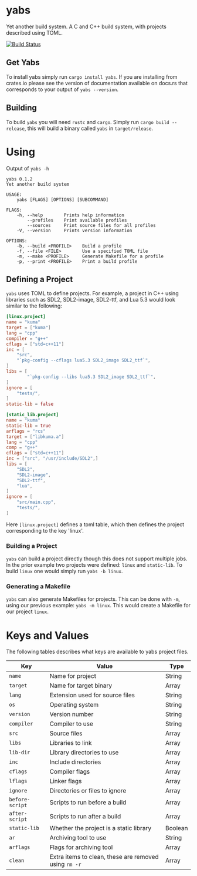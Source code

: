 # yabs
Yet another build system. A C and C++ build system, with projects described
using TOML.

[![Build Status](https://travis-ci.org/0X1A/yabs.svg?branch=master)](https://travis-ci.org/0X1A/yabs)

## Get Yabs
To install yabs simply run `cargo install yabs`. If you are installing from 
crates.io please see the version of documentation available on docs.rs that corresponds to
your output of `yabs --version`.

## Building
To build `yabs` you will need `rustc` and `cargo`. Simply run `cargo build
--release`, this will build a binary called `yabs` in `target/release`.

# Using
Output of `yabs -h`

```
yabs 0.1.2
Yet another build system

USAGE:
    yabs [FLAGS] [OPTIONS] [SUBCOMMAND]

FLAGS:
    -h, --help        Prints help information
        --profiles    Print available profiles
        --sources     Print source files for all profiles
    -V, --version     Prints version information

OPTIONS:
    -b, --build <PROFILE>    Build a profile
    -f, --file <FILE>        Use a specified TOML file
    -m, --make <PROFILE>     Generate Makefile for a profile
    -p, --print <PROFILE>    Print a build profile

```

## Defining a Project
`yabs` uses TOML to define projects. For example, a project in C++ using libraries such as SDL2, SDL2-image, SDL2-ttf, and Lua 5.3 would look similar to the following:

```toml
[linux.project]
name = "kuma"
target = ["kuma"]
lang = "cpp"
compiler = "g++"
cflags = ["std=c++11"]
inc = [
    "src",
    "`pkg-config --cflags lua5.3 SDL2_image SDL2_ttf`",
]
libs = [
        "`pkg-config --libs lua5.3 SDL2_image SDL2_ttf`",
]
ignore = [
	"tests/",
]
static-lib = false

[static_lib.project]
name = "kuma"
static-lib = true
arflags = "rcs"
target = ["libkuma.a"]
lang = "cpp"
comp = "g++"
cflags = ["std=c++11"]
inc = ["src", "/usr/include/SDL2",]
libs = [
	"SDL2",
	"SDL2-image",
	"SDL2-ttf",
	"lua",
]
ignore = [
	"src/main.cpp",
	"tests/",
]
```

Here `[linux.project]` defines a toml table, which then defines the project corresponding to the key 'linux'.

### Building a Project
`yabs` can build a project directly though this does not support multiple jobs. In the prior example two projects were defined: `linux` and `static-lib`. To build `linux` one would simply run `yabs -b linux`.

### Generating a Makefile
`yabs` can also generate Makefiles for projects. This can be done with `-m`, using our previous example: `yabs -m linux`. This would create a Makefile for our project `linux`.

# Keys and Values
The following tables describes what keys are available to yabs project files.

| Key    | Value                           | Type |
| ---    | -----                           | ---- |
| `name`   | Name for project                | String |
| `target` | Name for target binary          | Array |
| `lang`   | Extension used for source files | String |
| `os` | Operating system | String |
| `version` | Version number | String |
| `compiler` | Compiler to use | String |
| `src` | Source files | Array |
| `libs` | Libraries to link | Array |
| `lib-dir` | Library directories to use | Array |
| `inc` | Include directories | Array |
| `cflags` | Compiler flags | Array |
| `lflags` | Linker flags | Array |
| `ignore` | Directories or files to ignore | Array |
| `before-script` | Scripts to run before a build | Array |
| `after-script` |  Scripts to run after a build | Array |
| `static-lib` | Whether the project is a static library | Boolean |
| `ar` | Archiving tool to use | String |
| `arflags` | Flags for archiving tool | Array |
| `clean` | Extra items to clean, these are removed using `rm -r` | Array |
